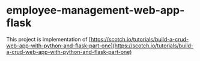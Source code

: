 # employee-management-web-app-flask

This project is implementation of [https://scotch.io/tutorials/build-a-crud-web-app-with-python-and-flask-part-one](https://scotch.io/tutorials/build-a-crud-web-app-with-python-and-flask-part-one)